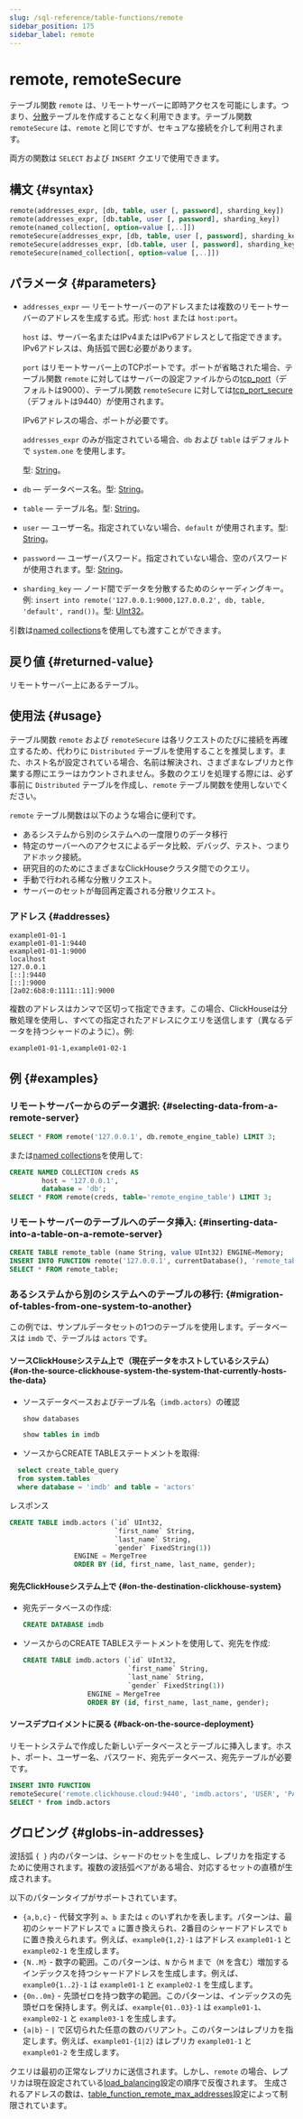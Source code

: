 ```yaml
---
slug: /sql-reference/table-functions/remote
sidebar_position: 175
sidebar_label: remote
---
```


# remote, remoteSecure

テーブル関数 `remote` は、リモートサーバーに即時アクセスを可能にします。つまり、[分散](../../engines/table-engines/special/distributed.md)テーブルを作成することなく利用できます。テーブル関数 `remoteSecure` は、`remote` と同じですが、セキュアな接続を介して利用されます。

両方の関数は `SELECT` および `INSERT` クエリで使用できます。

## 構文 {#syntax}

``` sql
remote(addresses_expr, [db, table, user [, password], sharding_key])
remote(addresses_expr, [db.table, user [, password], sharding_key])
remote(named_collection[, option=value [,..]])
remoteSecure(addresses_expr, [db, table, user [, password], sharding_key])
remoteSecure(addresses_expr, [db.table, user [, password], sharding_key])
remoteSecure(named_collection[, option=value [,..]])
```

## パラメータ {#parameters}

- `addresses_expr` — リモートサーバーのアドレスまたは複数のリモートサーバーのアドレスを生成する式。形式: `host` または `host:port`。

    `host` は、サーバー名またはIPv4またはIPv6アドレスとして指定できます。IPv6アドレスは、角括弧で囲む必要があります。

    `port` はリモートサーバー上のTCPポートです。ポートが省略された場合、テーブル関数 `remote` に対してはサーバーの設定ファイルからの[tcp_port](../../operations/server-configuration-parameters/settings.md#tcp_port)（デフォルトは9000）、テーブル関数 `remoteSecure` に対しては[tcp_port_secure](../../operations/server-configuration-parameters/settings.md#tcp_port_secure)（デフォルトは9440）が使用されます。

    IPv6アドレスの場合、ポートが必要です。

    `addresses_expr` のみが指定されている場合、`db` および `table` はデフォルトで `system.one` を使用します。

    型: [String](../../sql-reference/data-types/string.md)。

- `db` — データベース名。型: [String](../../sql-reference/data-types/string.md)。
- `table` — テーブル名。型: [String](../../sql-reference/data-types/string.md)。
- `user` — ユーザー名。指定されていない場合、`default` が使用されます。型: [String](../../sql-reference/data-types/string.md)。
- `password` — ユーザーパスワード。指定されていない場合、空のパスワードが使用されます。型: [String](../../sql-reference/data-types/string.md)。
- `sharding_key` — ノード間でデータを分散するためのシャーディングキー。例: `insert into remote('127.0.0.1:9000,127.0.0.2', db, table, 'default', rand())`。型: [UInt32](../../sql-reference/data-types/int-uint.md)。

引数は[named collections](/operations/named-collections.md)を使用しても渡すことができます。

## 戻り値 {#returned-value}

リモートサーバー上にあるテーブル。

## 使用法 {#usage}

テーブル関数 `remote` および `remoteSecure` は各リクエストのたびに接続を再確立するため、代わりに `Distributed` テーブルを使用することを推奨します。また、ホスト名が設定されている場合、名前は解決され、さまざまなレプリカと作業する際にエラーはカウントされません。多数のクエリを処理する際には、必ず事前に `Distributed` テーブルを作成し、`remote` テーブル関数を使用しないでください。

`remote` テーブル関数は以下のような場合に便利です。

- あるシステムから別のシステムへの一度限りのデータ移行
- 特定のサーバーへのアクセスによるデータ比較、デバッグ、テスト、つまりアドホック接続。
- 研究目的のためにさまざまなClickHouseクラスタ間でのクエリ。
- 手動で行われる稀な分散リクエスト。
- サーバーのセットが毎回再定義される分散リクエスト。

### アドレス {#addresses}

``` text
example01-01-1
example01-01-1:9440
example01-01-1:9000
localhost
127.0.0.1
[::]:9440
[::]:9000
[2a02:6b8:0:1111::11]:9000
```

複数のアドレスはカンマで区切って指定できます。この場合、ClickHouseは分散処理を使用し、すべての指定されたアドレスにクエリを送信します（異なるデータを持つシャードのように）。例:

``` text
example01-01-1,example01-02-1
```

## 例 {#examples}

### リモートサーバーからのデータ選択: {#selecting-data-from-a-remote-server}

``` sql
SELECT * FROM remote('127.0.0.1', db.remote_engine_table) LIMIT 3;
```

または[named collections](/operations/named-collections.md)を使用して:

```sql
CREATE NAMED COLLECTION creds AS
        host = '127.0.0.1',
        database = 'db';
SELECT * FROM remote(creds, table='remote_engine_table') LIMIT 3;
```

### リモートサーバーのテーブルへのデータ挿入: {#inserting-data-into-a-table-on-a-remote-server}

``` sql
CREATE TABLE remote_table (name String, value UInt32) ENGINE=Memory;
INSERT INTO FUNCTION remote('127.0.0.1', currentDatabase(), 'remote_table') VALUES ('test', 42);
SELECT * FROM remote_table;
```

### あるシステムから別のシステムへのテーブルの移行: {#migration-of-tables-from-one-system-to-another}

この例では、サンプルデータセットの1つのテーブルを使用します。データベースは `imdb` で、テーブルは `actors` です。

#### ソースClickHouseシステム上で（現在データをホストしているシステム） {#on-the-source-clickhouse-system-the-system-that-currently-hosts-the-data}

- ソースデータベースおよびテーブル名（`imdb.actors`）の確認

  ```sql
  show databases
  ```

  ```sql
  show tables in imdb
  ```

- ソースからCREATE TABLEステートメントを取得:

```sql
  select create_table_query
  from system.tables
  where database = 'imdb' and table = 'actors'
  ```

  レスポンス

  ```sql
  CREATE TABLE imdb.actors (`id` UInt32,
                            `first_name` String,
                            `last_name` String,
                            `gender` FixedString(1))
                  ENGINE = MergeTree
                  ORDER BY (id, first_name, last_name, gender);
  ```

#### 宛先ClickHouseシステム上で {#on-the-destination-clickhouse-system}

- 宛先データベースの作成:

  ```sql
  CREATE DATABASE imdb
  ```

- ソースからのCREATE TABLEステートメントを使用して、宛先を作成:

  ```sql
  CREATE TABLE imdb.actors (`id` UInt32,
                            `first_name` String,
                            `last_name` String,
                            `gender` FixedString(1))
                  ENGINE = MergeTree
                  ORDER BY (id, first_name, last_name, gender);
  ```

#### ソースデプロイメントに戻る {#back-on-the-source-deployment}

リモートシステムで作成した新しいデータベースとテーブルに挿入します。ホスト、ポート、ユーザー名、パスワード、宛先データベース、宛先テーブルが必要です。

```sql
INSERT INTO FUNCTION 
remoteSecure('remote.clickhouse.cloud:9440', 'imdb.actors', 'USER', 'PASSWORD')
SELECT * from imdb.actors
```

## グロビング {#globs-in-addresses}

波括弧 `{ }` 内のパターンは、シャードのセットを生成し、レプリカを指定するために使用されます。複数の波括弧ペアがある場合、対応するセットの直積が生成されます。

以下のパターンタイプがサポートされています。

- `{a,b,c}` - 代替文字列 `a`、`b` または `c` のいずれかを表します。パターンは、最初のシャードアドレスで `a` に置き換えられ、2番目のシャードアドレスで `b` に置き換えられます。例えば、`example0{1,2}-1` はアドレス `example01-1` と `example02-1` を生成します。
- `{N..M}` - 数字の範囲。このパターンは、`N` から `M` まで（`M` を含む）増加するインデックスを持つシャードアドレスを生成します。例えば、`example0{1..2}-1` は `example01-1` と `example02-1` を生成します。
- `{0n..0m}` - 先頭ゼロを持つ数字の範囲。このパターンは、インデックスの先頭ゼロを保持します。例えば、`example{01..03}-1` は `example01-1`、`example02-1` と `example03-1` を生成します。
- `{a|b}` - `|` で区切られた任意の数のバリアント。このパターンはレプリカを指定します。例えば、`example01-{1|2}` はレプリカ `example01-1` と `example01-2` を生成します。

クエリは最初の正常なレプリカに送信されます。しかし、`remote` の場合、レプリカは現在設定されている[load_balancing](../../operations/settings/settings.md#load_balancing)設定の順序で反復されます。
生成されるアドレスの数は、[table_function_remote_max_addresses](../../operations/settings/settings.md#table_function_remote_max_addresses)設定によって制限されています。
